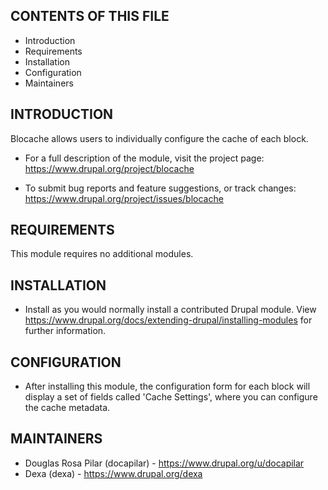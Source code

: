 CONTENTS OF THIS FILE
---------------------

 * Introduction
 * Requirements
 * Installation
 * Configuration
 * Maintainers


INTRODUCTION
------------

Blocache allows users to individually configure the cache of each block.

 * For a full description of the module, visit the project page:
   https://www.drupal.org/project/blocache

 * To submit bug reports and feature suggestions, or track changes:
   https://www.drupal.org/project/issues/blocache


REQUIREMENTS
------------

This module requires no additional modules.


INSTALLATION
------------

 * Install as you would normally install a contributed Drupal module. View
   https://www.drupal.org/docs/extending-drupal/installing-modules
   for further information.


CONFIGURATION
-------------

 * After installing this module, the configuration form for each block will
   display a set of fields called 'Cache Settings', where you can configure the
   cache metadata.


MAINTAINERS
-----------

 * Douglas Rosa Pilar (docapilar) - https://www.drupal.org/u/docapilar
 * Dexa (dexa) - https://www.drupal.org/dexa
